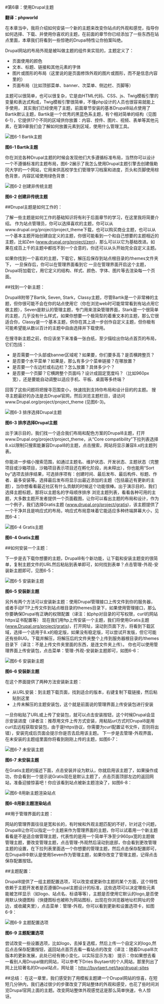 #第6章：使用Drupal主题

**翻译：phpworld**

在本章当中，我将介绍如何安装一个新的主题来改变你站点的外观和感觉，指导你如何选择、下载、并使用你喜欢的主题，在前面的章节你已经添加了一些东西在站点里面，本章我们将看到一些惊艳的Drupal特性让你拍案叫绝。

Drupal网站的布局外观是被叫做主题的组件来实现的，主题定义了：

- 页面使用的颜色
- 文本、标题、链接和其他元素的字体
- 图片或图形的布局（这里说的是页面修饰外观的图片或图形，而不是信息内容里的）
- 页面布局（比如顶部菜单、banner、次菜单、侧边栏、页脚等）

主题可以很简单，也可以很复杂，它是由HTML代码、CSS、js、Twig模板引擎的变量和表达式构成，Twig模板引擎很简单，不懂php设计的人员也很容易就能上手使用，
其实我们已经使用了主题，前面章节安装的基本Drupal8站点使用了Bartik默认主题，Bartik是一个优秀的黑蓝色系主题，有个相对简单的结构（见图6-1），它提供17个不同的区域供你放置：内容、控件、图片、视频、表单等其他元素，在第9章我们会了解如何放置元素到区域，使用什么管理工具。

![图6-1 Bartik主题](../images/pic-6-1.jpg)

**图6-1 Bartik主题**

你在浏览各种Drupal主题的时候会发现他们大多遵循标准布局，当然你可以设计一个不遵循标准的主题布局，图6-2展示了我怎么使用Drupal主题引擎去创建俄勒冈大学的一个网站，它用来供高校学生们管理学习档案和进度，页头和页脚使用棕色背景，内容区域使用绿色背景：

![图6-2 创建非传统主题](../images/pic-6-2.jpg)

**图6-2 创建非传统主题**

##Drupal主题是如何工作的：

了解一些主题是如何工作的基础知识将有利于后面章节的学习，在这里我将简要介绍。
作为站点管理员，你可以选择喜欢的主题，你可以从www.drupal.org/project/project_theme下载，也可以购买商业主题，也可以从一个基本主题开始创建自定义的主题，你很可能看到一个和自己想要的主题相近的主题，比如Zen (www.drupal.org/project/zen)，那么可以以它为基础改进。如果在成百上千的主题中都找不到一个合意的，你还可以从头开始完全自定义主题。

如果你找到一个喜欢的主题，下载它，解压后保存到站点根目录的/themes文件夹下，
一旦保存后，你可以在管理界面看到它
一旦在管理界面开启这个主题，Drupal将加载它，用它定义的结构、样式、颜色、字体、图片等去渲染每一个页面。

##找到一个新主题：

Drupal8附带了Bartik, Seven, Stark，Classy主题，尽管Bartik是一个非常棒的主题，但你很可能不会在你的站点使用它（你在浏览web时可能常常看到有站点用它做主题），Seven是默认的管理主题，专门用来渲染管理界面，Stark是一个很简单的主题，几乎没有什么样式，如果你想要一个极简型的着重文本的主题，那么它很适合你，Classy是一个基本主题，供你在其上进一步创作自定义主题，但你极有可能希望能从数以百计的主题中自由选择并下载使用。

在搜寻新主题之前，你应该坐下来准备一张白纸，至少描绘出你站点首页的布局，它们包括：

- 是否需要一个头部或banner区域呢？如果要，你们要多高？是否横跨整页？
- 是否要个水平菜单？如果是，那么有多少个菜单链接？在哪放置？
- 是否要一个左边栏或右边栏？怎么放置？具体多少个？
- 是否要一个页脚？它横跨整个页面吗？设计成固定宽度吗？（比如960px宽），还是要能自动调整以适应手机、平板、桌面等多终端？

回答了这些问题将把搜寻范围变小，快速找到支持你布局和设计目的的主题。
搜寻主题最好的办法是去Drupal官网，然后浏览主题栏目，请访问www.Drupal.org/project/project_theme (见图6-3)。

![图6-3 排序选择Drupal主题](../images/pic-6-3.jpg)

**图6-3 排序选择Drupal主题**

出于演示目的，我们找一个适合我们布局和配色方案的Drupal8主题，打开www.Drupal.org/project/project_theme，从“Core compatibility”下拉列表选择8.x以限制只搜索能兼容Drupal8的主题，点击搜索，网站将显示兼容8.x的主题列表。

你能进一步缩小搜索范围，如通过主题名、维护状态、开发状态、主题状态（完整项目或沙箱项目，沙箱项目表示项目还在孵化阶段，尚未释出），你也能用“Sort by”选项去排序结果，可选排序项有：创建时间、最后发布、最后构件、标题、作者、最多安装等。选择最后发布将显示出最近添加的主题（包括最近有更新的主题），当你想看看最近社区有什么贡献的时候这个功能很棒。出于演示目的，我们选择主题标题，那将以主题名的字母顺序排序
浏览主题列表，看看各种可用的主题，大多数主题开发者提供一个页面截图，让你可以看出主题的布局和设计，作为一个例子，我们选择Gratis主题 (www.drupal.org/project/gratis)，该主题提供了一个干净并且是响应式的布局，响应式布局意味着它能适应多种终端屏幕大小，见图6-4：

![图6-4 Gratis主题](../images/pic-6-4.jpg)

**图6-4 Gratis主题**

##如何安装一个主题：

下一步是去下载你想要的主题，Drupal8有个新功能，让下载和安装主题变的很简单，复制主题文件的URL然后粘贴到表单即可，如何找到表单？点击管理-外观-安装新主题即可，见图6-5：

![图6-5 安装新主题](../images/pic-6-5.jpg)
 
**图6-5 安装新主题**

另外有两个方法可以安装新主题：使用Drupal管理接口上传文件到你的服务器，或者手动FTP上传文件到站点根目录的themes目录下，如果使用管理接口，那么你要确保Drupal有正确的权限配置（译注：如php对目录的可写权限，curl的网站https证书配置等）
现在我们用ftp上传安装一个主题，我们将使用Gratis主题(www.Drupal.org/project/gratis)，打开网址，滚动到页面下方，将看到下载区域，选择一个适用于8.x的稳定版，如果没有稳定版，可以尝试开发版，但它可能还有些BUG。下载并解压，将解压后的文件夹整个上传到服务器根目录的/themes目录下（译注：不是上传文件夹里面的东西，是连文件夹上传）。
你也可以使用管理界面上传安装包，点击菜单：管理-外观-安装新主题即可，如图6-6：

![图6-6 安装新主题](../images/pic-6-6.jpg)
 
**图6-6 安装新主题**

在这个界面提供了两种方法安装新主题：

- 从URL安装：到主题下载页面，找到适合的版本，右键复制下载链接，然后粘贴到这里
- 上传未解压的主题安装包，这个就是前面说的管理界面上传安装包进行安装

一旦你粘贴了URL或上传了安装包，就可以点击安装按钮，这个时候Drupal会显示安装进度（译者注：推荐用文件上传方式安装，用粘贴url方式时Drupal8是用curl去远程获取安装包，由于是https协议，你需要为curl配置证书文件，否则将出错），安装完成后页面会提示你是否去启用该主题。
下一步是去管理-外观界面，在未安装的主题组里面你将看到刚刚上传的主题，如图6-7：

![图6-7 未安装主题](../images/pic-6-7.jpg)
 
**图6-7 未安装主题**

在Gratis主题的描述下面，点击安装并设为默认，你就启用该主题了，如果操作成功，你会看到一个提示说Gratis现在是默认主题了，点击页面顶部左边的返回网站，准备迎接惊喜吧！你应该看到站点被新主题渲染了，如图6-8：

![图6-8用新主题渲染站点](../images/pic-6-8.jpg)
 
**图6-8用新主题渲染站点**

##用于管理界面的主题：

网站的管理界面往往是宽和长的，有时候和外观主题匹配的不好，针对这个问题，Drupal8让你可以指定一个主题来作为管理界面的主题，你可以试着用一个新主题看看是不是适合做管理主题，代表性的是用一个简单干净至少960px宽的主题做管理主题，要改变管理主题，点击管理-外观然后滚动到底部，你会看到更改管理主题的设置，在下拉列表里面选一个你想要的管理主题，然后点击保存配置即可，在Drupal8中默认是使用Seven作为管理主题，如果你改变了管理主题，记得点击保存配置按钮。

##主题配置：

Drupal8提供了一组主题配置选项，可以改变或更新你主题的某个方面，这个特性依赖于主题开发者是否遵循Drupal主题设计的标准，这些选项可以决定哪些元素能被怎样显示（如logo、站点名、标语等等），主题是否使用它默认的logo,是否使用默认快捷图标（快捷图标也被称为网站图标，出现在你浏览器地址栏网址的旁边，或收藏夹里），点击菜单：管理-外观，你可以看到更新和设置选项卡，如图6-9：

![图6-9 主题配置选项](../images/pic-6-9.jpg)

**图6-9 主题配置选项**

尝试改变一些设置选项，比如logo，去掉复选框，然后上传一个自定义的logo,然后点击保存配置按钮，返回站点首页去看一看站点的改变（译注：随着Drupal8次版本的更新发展，此处已经有微小变化，以实际显示为准）
提示：你如果想去看一看别人用Drupal做的网站，可以参考下Dries Buytaert的个人网站，那里列出了网上比较著名的Drupal站点，网址是：http://buytaert.net/tag/drupal-sites

##总结：
在这一章里，我们感受到了用模板主题建一个Drupal网站的惊喜，在短短几分钟内，我们通过很少的步骤改变了网站整体的外观和感受，也花了些时间浏览Drupal官网上面的主题。改变网站整体外观感觉这是那么简单快速，令人惊讶。
